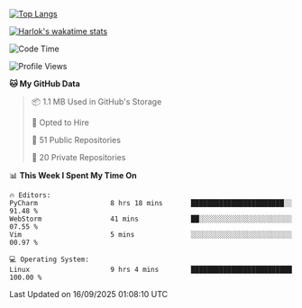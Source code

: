 [![Top Langs](https://github-readme-stats.vercel.app/api/top-langs/?username=remisiki&theme=dracula&layout=compact&hide=Jupyter%20Notebook,CSS,HTML&langs_count=10&exclude_repo=GMM-Demux-GUI)](https://github.com/anuraghazra/github-readme-stats)

[![Harlok's wakatime stats](https://github-readme-stats.vercel.app/api/wakatime?username=@remisiki&theme=dracula&layout=compact&langs_count=10&hide=other,html,css,text,json,markdown,jupyter)](https://github.com/anuraghazra/github-readme-stats)

<!--START_SECTION:waka-->
![Code Time](http://img.shields.io/badge/Code%20Time-1%2C172%20hrs%2032%20mins-blue)

![Profile Views](http://img.shields.io/badge/Profile%20Views-0-blue)

**🐱 My GitHub Data** 

> 📦 1.1 MB Used in GitHub's Storage 
 > 
> 💼 Opted to Hire
 > 
> 📜 51 Public Repositories 
 > 
> 🔑 20 Private Repositories 
 > 
📊 **This Week I Spent My Time On** 

```text
🔥 Editors: 
PyCharm                  8 hrs 18 mins       ███████████████████████░░   91.48 % 
WebStorm                 41 mins             ██░░░░░░░░░░░░░░░░░░░░░░░   07.55 % 
Vim                      5 mins              ░░░░░░░░░░░░░░░░░░░░░░░░░   00.97 % 

💻 Operating System: 
Linux                    9 hrs 4 mins        █████████████████████████   100.00 % 
```


 Last Updated on 16/09/2025 01:08:10 UTC
<!--END_SECTION:waka-->
